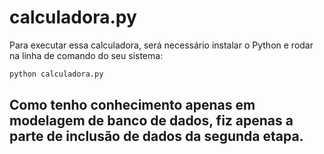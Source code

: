 # calculadora.py
Para executar essa calculadora, será necessário instalar o Python e rodar na linha de comando do seu sistema: 

```py
python calculadora.py
```

##   Como tenho conhecimento apenas em  modelagem de banco de dados, fiz apenas a parte de inclusão de dados da segunda etapa.
